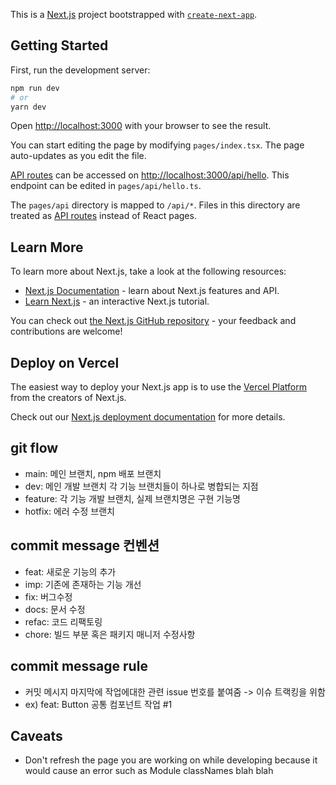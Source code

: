 This is a [Next.js](https://nextjs.org/) project bootstrapped with [`create-next-app`](https://github.com/vercel/next.js/tree/canary/packages/create-next-app).

## Getting Started

First, run the development server:

```bash
npm run dev
# or
yarn dev
```

Open [http://localhost:3000](http://localhost:3000) with your browser to see the result.

You can start editing the page by modifying `pages/index.tsx`. The page auto-updates as you edit the file.

[API routes](https://nextjs.org/docs/api-routes/introduction) can be accessed on [http://localhost:3000/api/hello](http://localhost:3000/api/hello). This endpoint can be edited in `pages/api/hello.ts`.

The `pages/api` directory is mapped to `/api/*`. Files in this directory are treated as [API routes](https://nextjs.org/docs/api-routes/introduction) instead of React pages.

## Learn More

To learn more about Next.js, take a look at the following resources:

- [Next.js Documentation](https://nextjs.org/docs) - learn about Next.js features and API.
- [Learn Next.js](https://nextjs.org/learn) - an interactive Next.js tutorial.

You can check out [the Next.js GitHub repository](https://github.com/vercel/next.js/) - your feedback and contributions are welcome!

## Deploy on Vercel

The easiest way to deploy your Next.js app is to use the [Vercel Platform](https://vercel.com/new?utm_medium=default-template&filter=next.js&utm_source=create-next-app&utm_campaign=create-next-app-readme) from the creators of Next.js.

Check out our [Next.js deployment documentation](https://nextjs.org/docs/deployment) for more details.

## git flow 

- main: 메인 브랜치, npm 배포 브랜치
- dev: 메인 개발 브랜치 각 기능 브랜치들이 하나로 병합되는 지점
- feature: 각 기능 개발 브랜치, 실제 브랜치명은 구현 기능명
- hotfix: 에러 수정 브랜치

## commit message 컨벤션 

- feat: 새로운 기능의 추가
- imp: 기존에 존재하는 기능 개선
- fix: 버그수정
- docs: 문서 수정
- refac: 코드 리팩토링
- chore: 빌드 부분 혹은 패키지 매니저 수정사항

## commit message rule 

- 커밋 메시지 마지막에 작업에대한 관련 issue 번호를 붙여줌 -> 이슈 트랙킹을 위함
- ex) feat: Button 공통 컴포넌트 작업 #1

## Caveats

- Don't refresh the page you are working on while developing because it would cause an error such as Module classNames blah blah